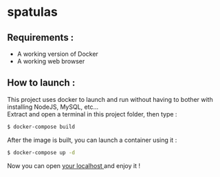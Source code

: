# spatulas

## Requirements :

- A working version of Docker
- A working web browser

## How to launch :

This project uses docker to launch and run without having to bother with installing NodeJS, MySQL, etc... <br>
Extract and open a terminal in this project folder, then type :

```bash
$ docker-compose build
```

After the image is built, you can launch a container using it :

```bash
$ docker-compose up -d
```

Now you can open <a href="http://localhost:8080/"> your localhost </a> and enjoy it !
